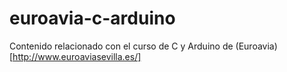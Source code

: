 # euroavia-c-arduino
Contenido relacionado con el curso de C y Arduino de (Euroavia)[http://www.euroaviasevilla.es/]
